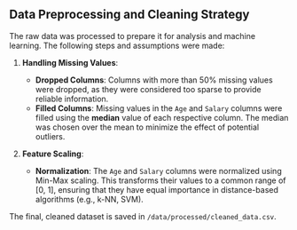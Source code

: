 ## Data Preprocessing and Cleaning Strategy

The raw data was processed to prepare it for analysis and machine learning. The following steps and assumptions were made:

1.  **Handling Missing Values**:
    * **Dropped Columns**: Columns with more than 50% missing values were dropped, as they were considered too sparse to provide reliable information.
    * **Filled Columns**: Missing values in the `Age` and `Salary` columns were filled using the **median** value of each respective column. The median was chosen over the mean to minimize the effect of potential outliers.

2.  **Feature Scaling**:
    * **Normalization**: The `Age` and `Salary` columns were normalized using Min-Max scaling. This transforms their values to a common range of [0, 1], ensuring that they have equal importance in distance-based algorithms (e.g., k-NN, SVM).

The final, cleaned dataset is saved in `/data/processed/cleaned_data.csv`.